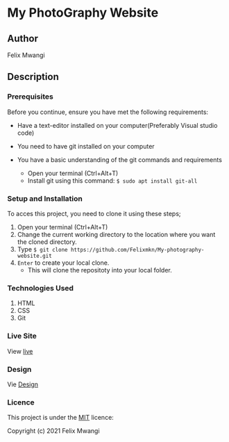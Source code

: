 # My PhotoGraphy Website
## Author
Felix Mwangi 

## Description


### Prerequisites

Before you continue, ensure you have met the following requirements:

* Have a text-editor installed on your computer(Preferably Visual studio code)
* You need to have git installed on your computer
* You have a basic understanding of the git commands and requirements
    
   -  Open your terminal (Ctrl+Alt+T)
   -  Install git using this command:
        `$ sudo apt install git-all`

### Setup and Installation
To acces this project, you need to clone it using these steps;
1. Open your terminal (Ctrl+Alt+T)
2. Change the current working directory to the location where you want the cloned directory.
3. Type `$ git clone https://github.com/Felixmkn/My-photography-website.git`
4. `Enter` to create your local clone.
    * This will clone the repositoty into your local folder.

### Technologies Used
1. HTML
2. CSS
3. Git

### Live Site
View [live](https://felixmkn.github.io/My-photography-website/)

### Design
Vie [Design](https://www.figma.com/file/PUY05tM1tFw6w2P3MBqsuQ/Untitled?node-id=0%3A1)

### Licence
This project is under the  [MIT](LICENSE) licence:<br>

Copyright (c) 2021 Felix Mwangi 